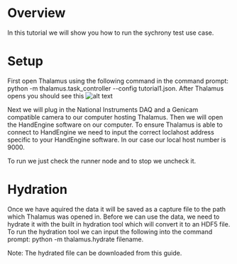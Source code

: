 # Overview
In this tutorial we will show you how to run the sychrony test use case.
# Setup
First open Thalamus using the following command in the command prompt: python -m thalamus.task_controller --config tutorial1.json. After Thalamus opens you should see this
![alt text](https://github.com/cajigaslab/Thalamus/blob/main/SimpleUseCase/Tutorial1/image1.jpg?raw=true)

Next we will plug in the National Instruments DAQ and a Genicam compatible camera to our computer hosting Thalamus. Then we will open the HandEngine software on our computer. To ensure Thalamus is able to connect to HandEngine we need to input the correct loclahost address specific to your HandEngine software. In our case our local host number is 9000.


To run we just check the runner node and to stop we uncheck it.

# Hydration
Once we have aquired the data it will be saved as a capture file to the path which Thalamus was opened in. Before we can use the data, we need to hydrate it with the built in hydration tool which will convert it to an HDF5 file. To run the hydration tool we can input the following into the command prompt: python -m thalamus.hydrate filename. 

Note: The hydrated file can be downloaded from this guide.

